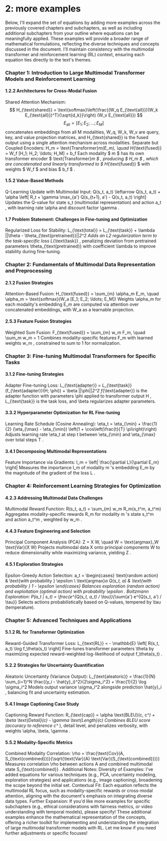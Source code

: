 # 2: more examples

Below, I'll expand the set of equations by adding more examples across the previously covered chapters and subchapters, as well as including additional subchapters from your outline where equations can be meaningfully applied. These examples will provide a broader range of mathematical formulations, reflecting the diverse techniques and concepts discussed in the document. I'll maintain consistency with the multimodal transformer and reinforcement learning (RL) context, ensuring each equation ties directly to the text's themes.
### Chapter 1: Introduction to Large Multimodal Transformer Models and Reinforcement Learning
#### 1.2.2 Architectures for Cross-Modal Fusion
Shared Attention Mechanism:
$$ H_{\text{shared}} = \text{softmax}\left(\frac{(W_q E_{\text{all}})(W_k E_{\text{all}})^T}{\sqrt{d_k}}\right) (W_v E_{\text{all}}) $$
$$ E_{\text{all}} = [E_1; E_2; \ldots; E_M] $$
 concatenates embeddings from all 
M
 modalities, 
W_q, W_k, W_v
 are query, key, and value projection matrices, and 
H_{\text{shared}}
 is the fused output using a single attention mechanism across modalities.
Separate but Coupled Encoders:
H_m = \text{Transformer}_m(E_m), \quad H_{\text{fused}} = W_f [H_1; H_2; \ldots; H_M] + b_f
Each modality $ m $
  has its own transformer encoder $ \text{Transformer}_m $
, producing $ H_m $
, which are concatenated and linearly transformed to $ H_{\text{fused}} $
  with weights $ W_f $
  and bias $ b_f $
.

#### 1.5.2 Value-Based Methods
Q-Learning Update with Multimodal Input:
Q(s_t, a_t) \leftarrow Q(s_t, a_t) + \alpha \left[ R_t + \gamma \max_{a'} Q(s_{t+1}, a') - Q(s_t, a_t) \right]
Updates the Q-value for state 
s_t
 (multimodal representation) and action 
a_t
, with learning rate 
\alpha
 and discount factor 
\gamma
.
#### 1.7 Problem Statement: Challenges in Fine-tuning and Optimization
Regularized Loss for Stability:
L_{\text{total}} = L_{\text{task}} + \lambda ||\theta - \theta_{\text{pretrained}}||_2^2
Adds an L2 regularization term to the task-specific loss 
L_{\text{task}}
, penalizing deviation from pretrained parameters 
\theta_{\text{pretrained}}
 with coefficient 
\lambda
 to improve stability during fine-tuning.
### Chapter 2: Fundamentals of Multimodal Data Representation and Preprocessing
#### 2.1.2 Fusion Strategies
Attention-Based Fusion:
H_{\text{fused}} = \sum_{m} \alpha_m E_m, \quad \alpha_m = \text{softmax}(W_a [E_1; E_2; \ldots; E_M])
Weights 
\alpha_m
 for each modality's embedding 
E_m
 are computed via attention over concatenated embeddings, with 
W_a
 as a learnable projection.
#### 2.5.3 Feature Fusion Strategies
Weighted Sum Fusion:
F_{\text{fused}} = \sum_{m} w_m F_m, \quad \sum_m w_m = 1
Combines modality-specific features 
F_m
 with learned weights 
w_m
, constrained to sum to 1 for normalization.
### Chapter 3: Fine-tuning Multimodal Transformers for Specific Tasks
#### 3.1.2 Fine-tuning Strategies
Adapter Fine-tuning Loss:
L_{\text{adapter}} = L_{\text{task}}(f_{\text{adapter}}(H; \phi)) + \beta ||\phi||_2^2
f_{\text{adapter}}
 is the adapter function with parameters 
\phi
 applied to transformer output 
H
, 
L_{\text{task}}
 is the task loss, and 
\beta
 regularizes adapter parameters.
#### 3.3.2 Hyperparameter Optimization for RL Fine-tuning
Learning Rate Schedule (Cosine Annealing):
\eta_t = \eta_{\min} + \frac{1}{2} (\eta_{\max} - \eta_{\min}) \left(1 + \cos\left(\frac{t}{T} \pi\right)\right)
Adjusts learning rate 
\eta_t
 at step 
t
 between 
\eta_{\min}
 and 
\eta_{\max}
 over total steps 
T
.
#### 3.4.1 Decomposing Multimodal Representations
Feature Importance via Gradients:
I_m = \left| \frac{\partial L}{\partial E_m} \right|
Measures the importance 
I_m
 of modality 
m
's embedding 
E_m
 by the magnitude of the gradient of the loss 
L
.
### Chapter 4: Reinforcement Learning Strategies for Optimization
#### 4.2.3 Addressing Multimodal Data Challenges
Multimodal Reward Function:
R(s_t, a_t) = \sum_{m} w_m R_m(s_t^m, a_t^m)
Aggregates modality-specific rewards 
R_m
 for modality 
m
's state 
s_t^m
 and action 
a_t^m
, weighted by 
w_m
.
#### 4.4.3 Feature Engineering and Selection
Principal Component Analysis (PCA):
Z = X W, \quad W = \text{argmax}_W \text{Var}(X W)
Projects multimodal data 
X
 onto principal components 
W
 to reduce dimensionality while maximizing variance, yielding 
Z
.
#### 4.5.1 Exploration Strategies
Epsilon-Greedy Action Selection:
a_t =
\begin{cases}
\text{random action} & \text{with probability } \epsilon \\
\text{argmax}_a Q(s_t, a) & \text{with probability } 1 - \epsilon
\end{cases}
Balances exploration (random action) and exploitation (optimal action) with probability 
\epsilon
.
Boltzmann Exploration:
P(a_t | s_t) = \frac{e^{Q(s_t, a_t) / \tau}}{\sum_{a'} e^{Q(s_t, a') / \tau}}
Selects actions probabilistically based on Q-values, tempered by 
\tau
 (temperature).
### Chapter 5: Advanced Techniques and Applications
#### 5.1.2 RL for Transformer Optimization
Reward-Guided Transformer Loss:
L_{\text{RL}} = - \mathbb{E} \left[ R(s_t, a_t) \log f_\theta(s_t) \right]
Fine-tunes transformer parameters 
\theta
 by maximizing expected reward-weighted log-likelihood of output 
f_\theta(s_t)
.
#### 5.2.2 Strategies for Uncertainty Quantification
Aleatoric Uncertainty (Variance Output):
L_{\text{aleatoric}} = \frac{1}{N} \sum_{i=1}^N \frac{(y_i - \hat{y}_i)^2}{2\sigma_i^2} + \frac{1}{2} \log \sigma_i^2
Models output variance 
\sigma_i^2
 alongside prediction 
\hat{y}_i
, balancing fit and uncertainty estimation.
#### 5.4.1 Image Captioning Case Study
Captioning Reward Function:
R_{\text{cap}} = \alpha \text{BLEU}(c, c^*) + \beta \text{Detail}(c) - \gamma \text{Length}(c)
Combines BLEU score (accuracy to reference 
c^*
), detail level, and penalizes verbosity, with weights 
\alpha, \beta, \gamma
.
#### 5.5.2 Modality-Specific Metrics
Combined Modality Correlation:
\rho = \frac{\text{Cov}(A, S_{\text{combined}})}{\sqrt{\text{Var}(A) \text{Var}(S_{\text{combined}})}}
Measures correlation 
\rho
 between actions 
A
 and combined multimodal state 
S_{\text{combined}}
.
Additional Notes:
Diversity of Examples: I've added equations for various techniques (e.g., PCA, uncertainty modeling, exploration strategies) and applications (e.g., image captioning), broadening the scope beyond the initial set.
Contextual Fit: Each equation reflects the multimodal RL focus, such as modality-specific rewards or cross-modal attention, aligning with the document's emphasis on integrating diverse data types.
Further Expansion: If you'd like more examples for specific subchapters (e.g., ethical considerations with fairness metrics, or video understanding with temporal models), please specify!
These additional examples enhance the mathematical representation of the concepts, offering a richer toolkit for implementing and understanding the integration of large multimodal transformer models with RL. Let me know if you need further adjustments or specific focuses!